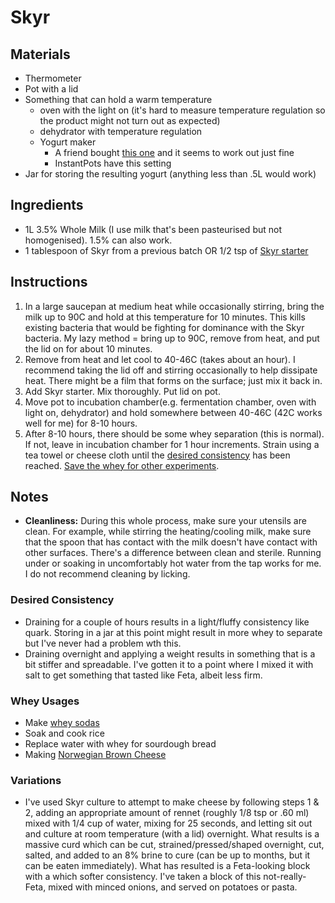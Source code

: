 # Skyr

## Materials

* Thermometer
* Pot with a lid
* Something that can hold a warm temperature
  * oven with the light on (it's hard to measure temperature regulation so the product might not turn out as expected)
  * dehydrator with temperature regulation
  * Yogurt maker
    * A friend bought [this one](https://www.amazon.de/dp/B06Y5XH57F) and it seems to work out just fine
    * InstantPots have this setting
* Jar for storing the resulting yogurt (anything less than .5L would work)

## Ingredients

* 1L 3.5% Whole Milk (I use milk that's been pasteurised but not homogenised). 1.5% can also work.
* 1 tablespoon of Skyr from a previous batch OR 1/2 tsp of [Skyr starter](https://startercultures.eu/product/dairy/yoghurt/yogurt-starters/skyr/)



## Instructions

1. In a large saucepan at medium heat while occasionally stirring, bring the milk up to 90C and hold at this temperature for 10 minutes. This kills existing bacteria that would be fighting for dominance with the Skyr bacteria. My lazy method = bring up to 90C, remove from heat, and put the lid on for about 10 minutes.
2. Remove from heat and let cool to 40-46C (takes about an hour). I recommend taking the lid off and stirring occasionally to help dissipate heat. There might be a film that forms on the surface; just mix it back in. 
3. Add Skyr starter. Mix thoroughly. Put lid on pot.
4. Move pot to incubation chamber(e.g. fermentation chamber, oven with light on, dehydrator) and hold somewhere between 40-46C (42C works well for me) for 8-10 hours.
5. After 8-10 hours, there should be some whey separation (this is normal). If not, leave in incubation chamber for 1 hour increments. Strain using a tea towel or cheese cloth until the [desired consistency](#desired-consistency) has been reached. [Save the whey for other experiments](#whey-usages).



## Notes

* **Cleanliness:** During this whole process, make sure your utensils are clean. For example, while stirring the heating/cooling milk, make sure that the spoon that has contact with the milk doesn't have contact with other surfaces. There's a difference between clean and sterile. Running under or soaking in uncomfortably hot water from the tap works for me. I do not recommend cleaning by licking.

### Desired Consistency

* Draining for a couple of hours results in a light/fluffy consistency like quark. Storing in a jar at this point might result in more whey to separate but I've never had a problem wth this.
* Draining overnight and applying a weight results in something that is a bit stiffer and spreadable. I've gotten it to a point where I mixed it with salt to get something that tasted like Feta, albeit less firm.

### Whey Usages

* Make [whey sodas](https://nourishedkitchen.com/fermented-probiotic-lemonade-soda/)
* Soak and cook rice
* Replace water with whey for sourdough bread
* Making [Norwegian Brown Cheese](https://en.wikipedia.org/wiki/Brunost)

### Variations

* I've used Skyr culture to attempt to make cheese by following steps 1 & 2, adding an appropriate amount of rennet (roughly 1/8 tsp or .60 ml) mixed with 1/4 cup of water, mixing for 25 seconds, and letting sit out and culture at room temperature (with a lid) overnight. What results is a massive curd which can be cut, strained/pressed/shaped overnight, cut, salted, and added to an 8% brine to cure (can be up to months, but it can be eaten immediately). What has resulted is a Feta-looking block with a which softer consistency. I've taken a block of this not-really-Feta, mixed with minced onions, and served on potatoes or pasta.

